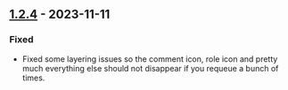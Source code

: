 ## [1.2.4](https://github.com/NintendoLink07/MythicIOGrabber/releases/tag/1.2.4) - 2023-11-11

### Fixed

- Fixed some layering issues so the comment icon, role icon and pretty much everything else should not disappear if you requeue a bunch of times.